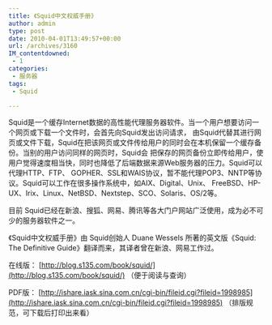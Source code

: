 ```yaml
---
title: 《Squid中文权威手册》
author: admin
type: post
date: 2010-04-01T13:49:57+00:00
url: /archives/3160
IM_contentdowned:
 - 1
categories:
 - 服务器
tags:
 - Squid

---
```

Squid是一个缓存Internet数据的高性能代理服务器软件。当一个用户想要访问一个网页或下载一个文件时，会首先向Squid发出访问请求， 由Squid代替其进行网页或文件下载，Squid在把该网页或文件传给用户的同时会在本机保留一个缓存备份。当别的用户访问同样的网页时，Squid会 把保存的网页备份立即传给用户，使用户觉得速度相当快，同时也降低了后端数据来源Web服务器的压力。Squid可以代理HTTP、FTP、 GOPHER、SSL和WAIS协议，暂不能代理POP3、NNTP等协议。Squid可以工作在很多操作系统中，如AIX、Digital、Unix、 FreeBSD、HP-UX、Irix、Linux、NetBSD、Nextstep、SCO、Solaris、OS/2等。

目前 Squid已经在新浪、搜狐、网易、腾讯等各大门户网站广泛使用，成为必不可少的服务器软件之一。

《Squid中文权威手册》由 Squid创始人 Duane Wessels 所著的英文版《Squid: The Definitive Guide》翻译而来，其译者曾在新浪、网易工作过。

在线版： [http://blog.s135.com/book/squid/](http://blog.s135.com/book/squid/) （便于阅读与查询）

PDF版： [http://ishare.iask.sina.com.cn/cgi-bin/fileid.cgi?fileid=1998985](http://ishare.iask.sina.com.cn/cgi-bin/fileid.cgi?fileid=1998985) （排版规范，可下载后打印出来看）